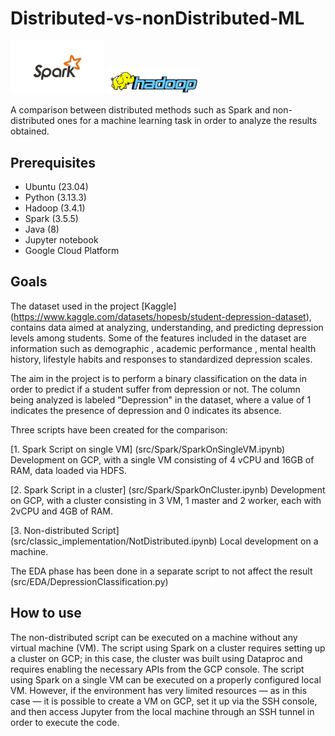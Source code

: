 # Distributed-vs-nonDistributed-ML
<img src="img/sparkLogo.png" width="150"> <img src="img/hadoopLogo.png" width="150">

A comparison between distributed methods such as Spark and non-distributed ones for a machine learning task in order to analyze the results obtained.

## Prerequisites
- Ubuntu (23.04)
- Python (3.13.3)
- Hadoop (3.4.1)
- Spark (3.5.5)
- Java (8)
- Jupyter notebook
- Google Cloud Platform

## Goals
The dataset used in the project [Kaggle] (https://www.kaggle.com/datasets/hopesb/student-depression-dataset), contains data aimed at analyzing, understanding, and predicting depression levels among students. Some of the features included in the dataset are information such as demographic , academic performance ,  mental health history, lifestyle habits and responses to standardized depression scales.

The aim in the project is to perform a binary classification on the data in order to predict if a student suffer from depression or not. The column being analyzed is labeled "Depression" in the dataset, where a value of 1 indicates the presence of depression and 0 indicates its absence.

Three scripts have been created for the comparison:

[1. Spark Script on single VM] (src/Spark/SparkOnSingleVM.ipynb) Development on GCP, with a single VM consisting of 4 vCPU and 16GB of RAM, data loaded via HDFS.

[2. Spark Script in a cluster] (src/Spark/SparkOnCluster.ipynb) Development on GCP, with a cluster consisting in 3 VM, 1 master and 2 worker, each with 2vCPU and 4GB of RAM.

[3. Non-distributed Script] (src/classic_implementation/NotDistributed.ipynb) Local development on a machine.

The EDA phase has been done in a separate script to not affect the result (src/EDA/DepressionClassification.py)

## How to use
The non-distributed script can be executed on a machine without any virtual machine (VM).
The script using Spark on a cluster requires setting up a cluster on GCP; in this case, the cluster was built using Dataproc and requires enabling the necessary APIs from the GCP console.
The script using Spark on a single VM can be executed on a properly configured local VM. However, if the environment has very limited resources — as in this case — it is possible to create a VM on GCP, set it up via the SSH console, and then access Jupyter from the local machine through an SSH tunnel in order to execute the code.
